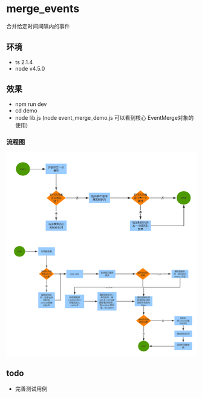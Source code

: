 # merge_events
合并给定时间间隔内的事件

## 环境
- ts 2.1.4
- node v4.5.0

## 效果
- npm run dev
- cd demo
- node lib.js (node event_merge_demo.js 可以看到核心 EventMerge对象的使用)



### 流程图

![alt text]( ./image/emit.png)
![alt text]( ./image/timer.png)


## todo
- 完善测试用例